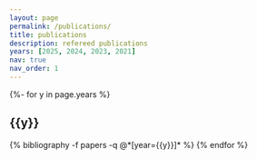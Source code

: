```yaml
---
layout: page
permalink: /publications/
title: publications
description: refereed publications
years: [2025, 2024, 2023, 2021]
nav: true
nav_order: 1
---
```

<!-- _pages/publications.md -->

<div class="publications">

{%- for y in page.years %}

<h2 class="year">{{y}}</h2>
  {% bibliography -f papers -q @*[year={{y}}]* %}
{% endfor %}

</div>
